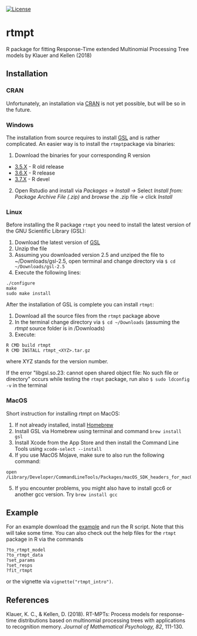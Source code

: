 [![License](https://img.shields.io/badge/license-GPL--2-blue.svg)](https://www.gnu.org/licenses/old-licenses/gpl-2.0)


# rtmpt
R package for fitting Response-Time extended Multinomial Processing Tree models by Klauer and Kellen (2018)

## Installation

### CRAN
Unfortunately, an installation via [CRAN](https://cran.r-project.org/) is not yet possible, but will be so in the future.

### Windows
The installation from source requires to install [GSL](https://www.gnu.org/software/gsl/) and is rather complicated.
An easier way is to install the `rtmpt`package via binaries:
1. Download the binaries for your corresponding R version
* [3.5.X](https://github.com/RaphaelHartmann/rtmpt-files/blob/master/binaries/3.5/rtmpt_0.1-14.zip) - R old release
* [3.6.X](https://github.com/RaphaelHartmann/rtmpt-files/blob/master/binaries/3.6/rtmpt_0.1-14.zip) - R release
* [3.7.X](https://github.com/RaphaelHartmann/rtmpt-files/blob/master/binaries/3.7/rtmpt_0.1-14.zip) - R devel
2. Open Rstudio and install via *Packages -> Install ->* Select *Install from: Package Archive File (.zip)* and *browse* the .zip file *->* click *Install*

### Linux
Before installing the R package `rtmpt` you need to install the latest version of the GNU Scientific Library (GSL):
1. Download the latest version of [GSL](https://www.gnu.org/software/gsl/)
2. Unzip the file
3. Assuming you downloaded version 2.5 and unziped the file to ~/Downloads/gsl-2.5, open terminal and change directory via ```$ cd ~/Downloads/gsl-2.5```
4. Execute the following lines:
```
./configure
make
sudo make install
```
After the installation of GSL is complete you can install `rtmpt`:
1. Download all the source files from the `rtmpt` package above
2. In the terminal change directory via `$ cd ~/Downloads` (assuming the *rtmpt* source folder is in /Downloads)
3. Execute:
```
R CMD build rtmpt
R CMD INSTALL rtmpt_<XYZ>.tar.gz
```
where XYZ stands for the version number.

If the error "libgsl.so.23: cannot open shared object file: No such file or directory" occurs while testing the `rtmpt` package, run also `$ sudo ldconfig -v` in the terminal

### MacOS
Short instruction for installing rtmpt on MacOS:
1. If not already installed, install [Homebrew](https://brew.sh/)
2. Install GSL via Homebrew using terminal and command `brew install gsl`
3. Install Xcode from the App Store and then install the Command Line Tools using `xcode-select --install`
4. If you use MacOS Mojave, make sure to also run the following command:
```
open /Library/Developer/CommandLineTools/Packages/macOS_SDK_headers_for_macOS_10.14.pkg
```
5. If you encounter problems, you might also have to install gcc6 or another gcc version. Try `brew install gcc`

## Example
For an example download the [example](https://github.com/RaphaelHartmann/rtmpt-files/blob/master/an_example.zip) and run the R script. Note that this will take some time. You can also check out the help files for the `rtmpt` package in R via the commands
```
?to_rtmpt_model
?to_rtmpt_data
?set_params
?set_resps
?fit_rtmpt
```
or the vignette via `vignette("rtmpt_intro")`.

## References
Klauer, K. C., & Kellen, D. (2018). RT-MPTs: Process models for response-time distributions based on multinomial processing trees with applications to recognition memory. *Journal of Mathematical Psychology, 82*, 111-130.
